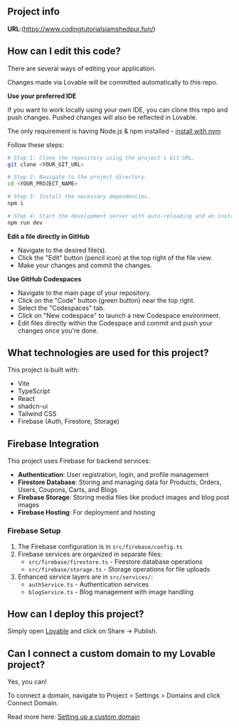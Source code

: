 

## Project info

**URL**:(https://www.codingtutorialsjamshedpur.fun/)

## How can I edit this code?

There are several ways of editing your application.



Changes made via Lovable will be committed automatically to this repo.

**Use your preferred IDE**

If you want to work locally using your own IDE, you can clone this repo and push changes. Pushed changes will also be reflected in Lovable.

The only requirement is having Node.js & npm installed - [install with nvm](https://github.com/nvm-sh/nvm#installing-and-updating)

Follow these steps:

```sh
# Step 1: Clone the repository using the project's Git URL.
git clone <YOUR_GIT_URL>

# Step 2: Navigate to the project directory.
cd <YOUR_PROJECT_NAME>

# Step 3: Install the necessary dependencies.
npm i

# Step 4: Start the development server with auto-reloading and an instant preview.
npm run dev
```

**Edit a file directly in GitHub**

- Navigate to the desired file(s).
- Click the "Edit" button (pencil icon) at the top right of the file view.
- Make your changes and commit the changes.

**Use GitHub Codespaces**

- Navigate to the main page of your repository.
- Click on the "Code" button (green button) near the top right.
- Select the "Codespaces" tab.
- Click on "New codespace" to launch a new Codespace environment.
- Edit files directly within the Codespace and commit and push your changes once you're done.

## What technologies are used for this project?

This project is built with:

- Vite
- TypeScript
- React
- shadcn-ui
- Tailwind CSS
- Firebase (Auth, Firestore, Storage)

## Firebase Integration

This project uses Firebase for backend services:

- **Authentication**: User registration, login, and profile management
- **Firestore Database**: Storing and managing data for Products, Orders, Users, Coupons, Carts, and Blogs
- **Firebase Storage**: Storing media files like product images and blog post images
- **Firebase Hosting**: For deployment and hosting

### Firebase Setup

1. The Firebase configuration is in `src/firebase/config.ts`
2. Firebase services are organized in separate files:
   - `src/firebase/firestore.ts` - Firestore database operations
   - `src/firebase/storage.ts` - Storage operations for file uploads
3. Enhanced service layers are in `src/services/`:
   - `authService.ts` - Authentication services
   - `blogService.ts` - Blog management with image handling

## How can I deploy this project?

Simply open [Lovable](https://lovable.dev/projects/15dca470-61c0-4913-a6af-f9195d3dacbf) and click on Share -> Publish.

## Can I connect a custom domain to my Lovable project?

Yes, you can!

To connect a domain, navigate to Project > Settings > Domains and click Connect Domain.

Read more here: [Setting up a custom domain](https://docs.lovable.dev/tips-tricks/custom-domain#step-by-step-guide)
